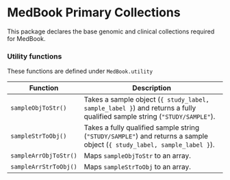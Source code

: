 # MedBook Primary Collections

This package declares the base genomic and clinical collections required for MedBook.

### Utility functions

These functions are defined under `MedBook.utility`

| Function | Description |
|-|-|
| `sampleObjToStr()` | Takes a sample object (`{ study_label, sample_label }`) and returns a fully qualified sample string (`"STUDY/SAMPLE"`). |
| `sampleStrToObj()` | Takes a fully qualified sample string (`"STUDY/SAMPLE"`) and returns a sample object (`{ study_label, sample_label }`). |
| `sampleArrObjToStr()` | Maps `sampleObjToStr` to an array. |
| `sampleArrStrToObj()` | Maps `sampleStrToObj` to an array. |
